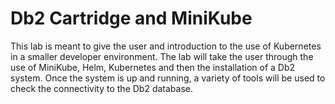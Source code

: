 # Db2 Cartridge and MiniKube
This lab is meant to give the user and introduction to the use of Kubernetes in a smaller developer environment. The lab will take the user through the use of MiniKube, Helm, Kubernetes and then the installation of a Db2 system. Once the system is up and running, a variety of tools will be used to check the connectivity to the Db2 database.
